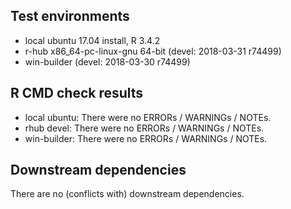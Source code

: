 ## Test environments

  * local ubuntu 17.04 install, R 3.4.2
  * r-hub x86_64-pc-linux-gnu 64-bit (devel: 2018-03-31 r74499)
  * win-builder (devel: 2018-03-30 r74499)

## R CMD check results

  * local ubuntu: There were no ERRORs / WARNINGs / NOTEs.
  * rhub devel: There were no ERRORs / WARNINGs / NOTEs.
  * win-builder: There were no ERRORs / WARNINGs / NOTEs.

## Downstream dependencies

There are no (conflicts with) downstream dependencies.
